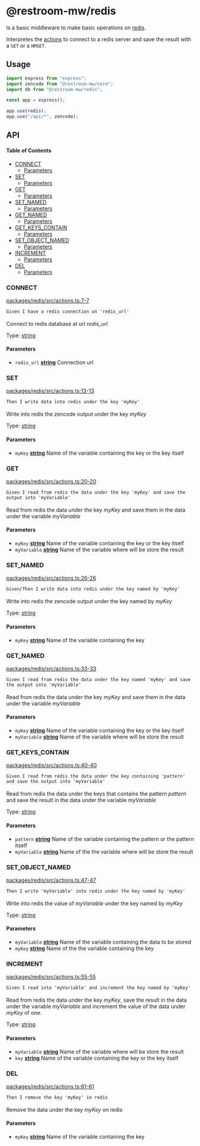 # @restroom-mw/redis

Is a basic middleware to make basic operations on [redis](https://redis.io).

Interpretes the [actions](#action) to connect to a redis server and save the result with a `SET` or a `HMSET`.

## Usage

```js
import express from "express";
import zencode from "@restroom-mw/core";
import db from "@restroom-mw/redis";

const app = express();

app.use(redis);
app.use("/api/*", zencode);
```

## API

<!-- Generated by documentation.js. Update this documentation by updating the source code. -->

#### Table of Contents

*   [CONNECT](#connect)
    *   [Parameters](#parameters)
*   [SET](#set)
    *   [Parameters](#parameters-1)
*   [GET](#get)
    *   [Parameters](#parameters-2)
*   [SET_NAMED](#set_named)
    *   [Parameters](#parameters-3)
*   [GET_NAMED](#get_named)
    *   [Parameters](#parameters-4)
*   [GET_KEYS_CONTAIN](#get_keys_contain)
    *   [Parameters](#parameters-5)
*   [SET_OBJECT_NAMED](#set_object_named)
    *   [Parameters](#parameters-6)
*   [INCREMENT](#increment)
    *   [Parameters](#parameters-7)
*   [DEL](#del)
    *   [Parameters](#parameters-8)

### CONNECT

[packages/redis/src/actions.ts:7-7](https://github.com/dyne/restroom-mw/blob/e4ab3a7c7133e3353e1132db4cd3df886c1864fb/packages/redis/src/actions.ts#L7-L7 "Source code on GitHub")

`Given I have a redis connection on 'redis_url'`<br><br>
Connect to redis database at url *redis_url*

Type: [string](https://developer.mozilla.org/docs/Web/JavaScript/Reference/Global_Objects/String)

#### Parameters

*   `redis_url` **[string](https://developer.mozilla.org/docs/Web/JavaScript/Reference/Global_Objects/String)** Connection url

### SET

[packages/redis/src/actions.ts:13-13](https://github.com/dyne/restroom-mw/blob/e4ab3a7c7133e3353e1132db4cd3df886c1864fb/packages/redis/src/actions.ts#L13-L13 "Source code on GitHub")

`Then I write data into redis under the key 'myKey'`<br><br>
Write into redis the zencode output under the key *myKey*

Type: [string](https://developer.mozilla.org/docs/Web/JavaScript/Reference/Global_Objects/String)

#### Parameters

*   `myKey` **[string](https://developer.mozilla.org/docs/Web/JavaScript/Reference/Global_Objects/String)** Name of the variable containing the key or the key itself

### GET

[packages/redis/src/actions.ts:20-20](https://github.com/dyne/restroom-mw/blob/e4ab3a7c7133e3353e1132db4cd3df886c1864fb/packages/redis/src/actions.ts#L20-L20 "Source code on GitHub")

`Given I read from redis the data under the key 'myKey' and save the output into 'myVariable'`<br><br>
Read from redis the data under the key *myKey* and save them in the data under the variable *myVariable*

#### Parameters

*   `myKey` **[string](https://developer.mozilla.org/docs/Web/JavaScript/Reference/Global_Objects/String)** Name of the variable containing the key or the key itself
*   `myVariable` **[string](https://developer.mozilla.org/docs/Web/JavaScript/Reference/Global_Objects/String)** Name of the variable where will be store the result

### SET_NAMED

[packages/redis/src/actions.ts:26-26](https://github.com/dyne/restroom-mw/blob/e4ab3a7c7133e3353e1132db4cd3df886c1864fb/packages/redis/src/actions.ts#L26-L26 "Source code on GitHub")

`Given/Then I write data into redis under the key named by 'myKey'`<br><br>
Write into redis the zencode output under the key named by *myKey*

Type: [string](https://developer.mozilla.org/docs/Web/JavaScript/Reference/Global_Objects/String)

#### Parameters

*   `myKey` **[string](https://developer.mozilla.org/docs/Web/JavaScript/Reference/Global_Objects/String)** Name of the variable containing the key

### GET_NAMED

[packages/redis/src/actions.ts:33-33](https://github.com/dyne/restroom-mw/blob/e4ab3a7c7133e3353e1132db4cd3df886c1864fb/packages/redis/src/actions.ts#L33-L33 "Source code on GitHub")

`Given I read from redis the data under the key named 'myKey' and save the output into 'myVariable'`<br><br>
Read from redis the data under the key *myKey* and save them in the data under the variable *myVariable*

#### Parameters

*   `myKey` **[string](https://developer.mozilla.org/docs/Web/JavaScript/Reference/Global_Objects/String)** Name of the variable containing the key or the key itself
*   `myVariable` **[string](https://developer.mozilla.org/docs/Web/JavaScript/Reference/Global_Objects/String)** Name of the variable where will be store the result

### GET_KEYS_CONTAIN

[packages/redis/src/actions.ts:40-40](https://github.com/dyne/restroom-mw/blob/e4ab3a7c7133e3353e1132db4cd3df886c1864fb/packages/redis/src/actions.ts#L40-L40 "Source code on GitHub")

`Given I read from redis the data under the key containing 'pattern' and save the output into 'myVariable'`<br><br>
Read from redis the data under the keys that contains the pattern *pattern* and save the result in the data under the variable *myVariable*

Type: [string](https://developer.mozilla.org/docs/Web/JavaScript/Reference/Global_Objects/String)

#### Parameters

*   `pattern` **[string](https://developer.mozilla.org/docs/Web/JavaScript/Reference/Global_Objects/String)** Name of the variable containing the pattern or the pattern itself
*   `myVariable` **[string](https://developer.mozilla.org/docs/Web/JavaScript/Reference/Global_Objects/String)** Name of the the variable where will be store the result

### SET_OBJECT_NAMED

[packages/redis/src/actions.ts:47-47](https://github.com/dyne/restroom-mw/blob/e4ab3a7c7133e3353e1132db4cd3df886c1864fb/packages/redis/src/actions.ts#L47-L47 "Source code on GitHub")

`Then I write 'myVariable' into redis under the key named by 'myKey'`<br><br>
Write into redis the value of *myVariable* under the key named by *myKey*

Type: [string](https://developer.mozilla.org/docs/Web/JavaScript/Reference/Global_Objects/String)

#### Parameters

*   `myVariable` **[string](https://developer.mozilla.org/docs/Web/JavaScript/Reference/Global_Objects/String)** Name of the variable containing the data to be stored
*   `myKey` **[string](https://developer.mozilla.org/docs/Web/JavaScript/Reference/Global_Objects/String)** Name of the the variable containing the key

### INCREMENT

[packages/redis/src/actions.ts:55-55](https://github.com/dyne/restroom-mw/blob/e4ab3a7c7133e3353e1132db4cd3df886c1864fb/packages/redis/src/actions.ts#L55-L55 "Source code on GitHub")

`Given I read into 'myVariable' and increment the key named by 'myKey'`<br><br>
Read from redis the data under the key *myKey*, save the result in the data under the variable *myVariable*
and increment the value of the data under *myKey* of one.

Type: [string](https://developer.mozilla.org/docs/Web/JavaScript/Reference/Global_Objects/String)

#### Parameters

*   `myVariable` **[string](https://developer.mozilla.org/docs/Web/JavaScript/Reference/Global_Objects/String)** Name of the variable where will be store the result
*   `key` **[string](https://developer.mozilla.org/docs/Web/JavaScript/Reference/Global_Objects/String)** Name of the variable containing the key or the key itself

### DEL

[packages/redis/src/actions.ts:61-61](https://github.com/dyne/restroom-mw/blob/e4ab3a7c7133e3353e1132db4cd3df886c1864fb/packages/redis/src/actions.ts#L61-L61 "Source code on GitHub")

`Then I remove the key 'myKey' in redis`<br><br>
Remove the data under the key *myKey* on redis

#### Parameters

*   `myKey` **[string](https://developer.mozilla.org/docs/Web/JavaScript/Reference/Global_Objects/String)** Name of the variable containing the key
